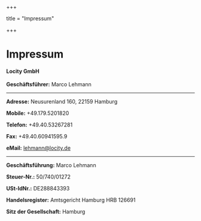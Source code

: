 +++

title = "Impressum"

+++

# Impressum

#### Locity GmbH

__Geschäftsführer:__ Marco Lehmann

---

__Adresse:__ Neusurenland 160, 22159 Hamburg

__Mobile:__ +49.179.5201820

__Telefon:__ +49.40.53267281

__Fax:__ +49.40.60941595.9

__eMail:__ [lehmann@locity.de](mailto:lehmann@locity.de)

---

__Geschäftsführung:__ Marco Lehmann

__Steuer-Nr.:__ 50/740/01272

__USt-IdNr.:__ DE288843393

__Handelsregister:__ Amtsgericht Hamburg HRB 126691

__Sitz der Gesellschaft:__ Hamburg
